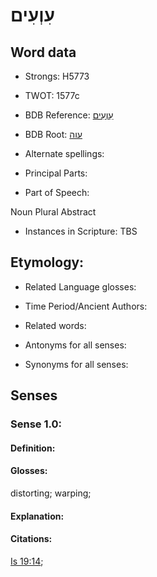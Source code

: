 # עִוְעִים

<!-- Status: S2="NeedsEdits" -->
<!-- Lexica used for edits:   -->

## Word data

* Strongs: H5773

* TWOT: 1577c

* BDB Reference: [עִוְעִים](rc://en/bdb/dict/p.bd.ac)

* BDB Root: [עוה](rc://en/bdb/dict/p.bd.aa)

* Alternate spellings:

* Principal Parts:

* Part of Speech:

Noun Plural Abstract

* Instances in Scripture: TBS

## Etymology:

* Related Language glosses:

* Time Period/Ancient Authors:

* Related words:

* Antonyms for all senses:

* Synonyms for all senses:

## Senses

### Sense 1.0:

#### Definition:

#### Glosses:

distorting; warping; 

#### Explanation:

#### Citations:

[Is 19:14](rc://he/uhb/book/isa/19/14); 

